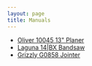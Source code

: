 ```yaml
---
layout: page
title: Manuals
---
```


- [Oliver 10045 13" Planer](manuals/planer.pdf)
- [Laguna 14|BX Bandsaw](manuals/bandsaw.pdf)
- [Grizzly G0858 Jointer](manuals/jointer.pdf)